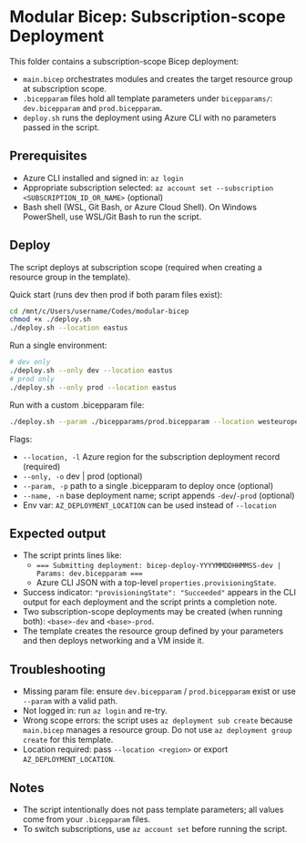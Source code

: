 # Modular Bicep: Subscription-scope Deployment

This folder contains a subscription-scope Bicep deployment:
- `main.bicep` orchestrates modules and creates the target resource group at subscription scope.
- `.bicepparam` files hold all template parameters under `bicepparams/`: `dev.bicepparam` and `prod.bicepparam`.
- `deploy.sh` runs the deployment using Azure CLI with no parameters passed in the script.

## Prerequisites
- Azure CLI installed and signed in: `az login`
- Appropriate subscription selected: `az account set --subscription <SUBSCRIPTION_ID_OR_NAME>` (optional)
- Bash shell (WSL, Git Bash, or Azure Cloud Shell). On Windows PowerShell, use WSL/Git Bash to run the script.

## Deploy
The script deploys at subscription scope (required when creating a resource group in the template).

Quick start (runs dev then prod if both param files exist):
```bash
cd /mnt/c/Users/username/Codes/modular-bicep
chmod +x ./deploy.sh
./deploy.sh --location eastus
```

Run a single environment:
```bash
# dev only
./deploy.sh --only dev --location eastus
# prod only
./deploy.sh --only prod --location eastus
```

Run with a custom .bicepparam file:
```bash
./deploy.sh --param ./bicepparams/prod.bicepparam --location westeurope --name custom-$(date +%Y%m%d)
```

Flags:
- `--location, -l` Azure region for the subscription deployment record (required)
- `--only, -o` dev | prod (optional)
- `--param, -p` path to a single .bicepparam to deploy once (optional)
- `--name, -n` base deployment name; script appends `-dev`/`-prod` (optional)
- Env var: `AZ_DEPLOYMENT_LOCATION` can be used instead of `--location`

## Expected output
- The script prints lines like:
  - `=== Submitting deployment: bicep-deploy-YYYYMMDDHHMMSS-dev | Params: dev.bicepparam ===`
  - Azure CLI JSON with a top-level `properties.provisioningState`.
- Success indicator: `"provisioningState": "Succeeded"` appears in the CLI output for each deployment and the script prints a completion note.
- Two subscription-scope deployments may be created (when running both): `<base>-dev` and `<base>-prod`.
- The template creates the resource group defined by your parameters and then deploys networking and a VM inside it.

## Troubleshooting
- Missing param file: ensure `dev.bicepparam` / `prod.bicepparam` exist or use `--param` with a valid path.
- Not logged in: run `az login` and re-try.
- Wrong scope errors: the script uses `az deployment sub create` because `main.bicep` manages a resource group. Do not use `az deployment group create` for this template.
- Location required: pass `--location <region>` or export `AZ_DEPLOYMENT_LOCATION`.

## Notes
- The script intentionally does not pass template parameters; all values come from your `.bicepparam` files.
- To switch subscriptions, use `az account set` before running the script.

